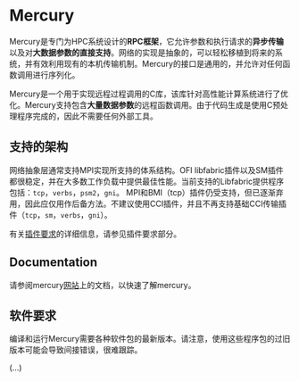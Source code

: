 # Mercury

Mercury是专门为HPC系统设计的**RPC框架**，它允许参数和执行请求的**异步传输**以及对**大数据参数的直接支持**。网络的实现是抽象的，可以轻松移植到将来的系统，并有效利用现有的本机传输机制。Mercury的接口是通用的，并允许对任何函数调用进行序列化。

Mercury是一个用于实现远程过程调用的C库，该库针对高性能计算系统进行了优化。Mercury支持包含**大量数据参数**的远程函数调用。由于代码生成是使用C预处理程序完成的，因此不需要任何外部工具。

## 支持的架构

网络抽象层通常支持MPI实现所支持的体系结构。OFI libfabric插件以及SM插件都很稳定，并在大多数工作负载中提供最佳性能。当前支持的Libfabric提供程序包括：`tcp`，`verbs`，`psm2`，`gni`。 MPI和BMI（tcp）插件仍受支持，但已逐渐弃用，因此应仅用作后备方法。不建议使用CCI插件，并且不再支持基础CCI传输插件（`tcp`，`sm`，`verbs`，`gni`）。

有关[插件要求](https://github.com/mercury-hpc/mercury#plugin-requirements)的详细信息，请参见插件要求部分。

## Documentation

请参阅mercury[网站](http://mercury-hpc.github.io/documentation/)上的文档，以快速了解mercury。

## 软件要求

编译和运行Mercury需要各种软件包的最新版本。请注意，使用这些程序包的过旧版本可能会导致间接错误，很难跟踪。

(...)
